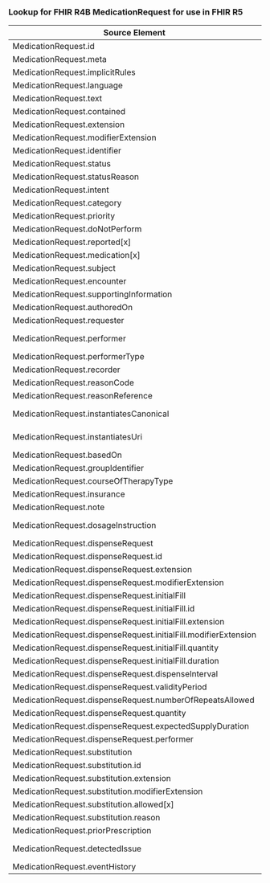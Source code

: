 ### Lookup for FHIR R4B MedicationRequest for use in FHIR R5

| Source Element | Usage | Target |
| -------------- | ----- | ------ |
| MedicationRequest.id | UseElementSameName | MedicationRequest.id |
| MedicationRequest.meta | UseElementSameName | MedicationRequest.meta |
| MedicationRequest.implicitRules | UseElementSameName | MedicationRequest.implicitRules |
| MedicationRequest.language | UseElementSameName | MedicationRequest.language |
| MedicationRequest.text | UseElementSameName | MedicationRequest.text |
| MedicationRequest.contained | UseElementSameName | MedicationRequest.contained |
| MedicationRequest.extension | UseElementSameName | MedicationRequest.extension |
| MedicationRequest.modifierExtension | UseElementSameName | MedicationRequest.modifierExtension |
| MedicationRequest.identifier | UseElementSameName | MedicationRequest.identifier |
| MedicationRequest.status | UseElementSameName | MedicationRequest.status |
| MedicationRequest.statusReason | UseElementSameName | MedicationRequest.statusReason |
| MedicationRequest.intent | UseElementSameName | MedicationRequest.intent |
| MedicationRequest.category | UseElementSameName | MedicationRequest.category |
| MedicationRequest.priority | UseElementSameName | MedicationRequest.priority |
| MedicationRequest.doNotPerform | UseElementSameName | MedicationRequest.doNotPerform |
| MedicationRequest.reported[x] | UseElementRenamed | MedicationRequest.reported |
| MedicationRequest.medication[x] | UseElementRenamed | MedicationRequest.medication |
| MedicationRequest.subject | UseElementSameName | MedicationRequest.subject |
| MedicationRequest.encounter | UseElementSameName | MedicationRequest.encounter |
| MedicationRequest.supportingInformation | UseElementSameName | MedicationRequest.supportingInformation |
| MedicationRequest.authoredOn | UseElementSameName | MedicationRequest.authoredOn |
| MedicationRequest.requester | UseElementSameName | MedicationRequest.requester |
| MedicationRequest.performer | UseExtension | http://hl7.org/fhir/4.3/StructureDefinition/extension-MedicationRequest.performer |
| MedicationRequest.performerType | UseElementSameName | MedicationRequest.performerType |
| MedicationRequest.recorder | UseElementSameName | MedicationRequest.recorder |
| MedicationRequest.reasonCode | UseElementRenamed | MedicationRequest.reason |
| MedicationRequest.reasonReference | UseElementRenamed | MedicationRequest.reason |
| MedicationRequest.instantiatesCanonical | UseExtension | http://hl7.org/fhir/4.3/StructureDefinition/extension-MedicationRequest.instantiatesCanonical |
| MedicationRequest.instantiatesUri | UseExtension | http://hl7.org/fhir/4.3/StructureDefinition/extension-MedicationRequest.instantiatesUri |
| MedicationRequest.basedOn | UseElementSameName | MedicationRequest.basedOn |
| MedicationRequest.groupIdentifier | UseElementSameName | MedicationRequest.groupIdentifier |
| MedicationRequest.courseOfTherapyType | UseElementSameName | MedicationRequest.courseOfTherapyType |
| MedicationRequest.insurance | UseElementSameName | MedicationRequest.insurance |
| MedicationRequest.note | UseElementSameName | MedicationRequest.note |
| MedicationRequest.dosageInstruction | UseExtension | http://hl7.org/fhir/4.3/StructureDefinition/extension-MedicationRequest.dosageInstruction |
| MedicationRequest.dispenseRequest | UseElementSameName | MedicationRequest.dispenseRequest |
| MedicationRequest.dispenseRequest.id | UseElementSameName | MedicationRequest.dispenseRequest.id |
| MedicationRequest.dispenseRequest.extension | UseElementSameName | MedicationRequest.dispenseRequest.extension |
| MedicationRequest.dispenseRequest.modifierExtension | UseElementSameName | MedicationRequest.dispenseRequest.modifierExtension |
| MedicationRequest.dispenseRequest.initialFill | UseElementSameName | MedicationRequest.dispenseRequest.initialFill |
| MedicationRequest.dispenseRequest.initialFill.id | UseElementSameName | MedicationRequest.dispenseRequest.initialFill.id |
| MedicationRequest.dispenseRequest.initialFill.extension | UseElementSameName | MedicationRequest.dispenseRequest.initialFill.extension |
| MedicationRequest.dispenseRequest.initialFill.modifierExtension | UseElementSameName | MedicationRequest.dispenseRequest.initialFill.modifierExtension |
| MedicationRequest.dispenseRequest.initialFill.quantity | UseElementSameName | MedicationRequest.dispenseRequest.initialFill.quantity |
| MedicationRequest.dispenseRequest.initialFill.duration | UseElementSameName | MedicationRequest.dispenseRequest.initialFill.duration |
| MedicationRequest.dispenseRequest.dispenseInterval | UseElementSameName | MedicationRequest.dispenseRequest.dispenseInterval |
| MedicationRequest.dispenseRequest.validityPeriod | UseElementSameName | MedicationRequest.dispenseRequest.validityPeriod |
| MedicationRequest.dispenseRequest.numberOfRepeatsAllowed | UseElementSameName | MedicationRequest.dispenseRequest.numberOfRepeatsAllowed |
| MedicationRequest.dispenseRequest.quantity | UseElementSameName | MedicationRequest.dispenseRequest.quantity |
| MedicationRequest.dispenseRequest.expectedSupplyDuration | UseElementSameName | MedicationRequest.dispenseRequest.expectedSupplyDuration |
| MedicationRequest.dispenseRequest.performer | UseElementRenamed | MedicationRequest.dispenseRequest.dispenser |
| MedicationRequest.substitution | UseElementSameName | MedicationRequest.substitution |
| MedicationRequest.substitution.id | UseElementSameName | MedicationRequest.substitution.id |
| MedicationRequest.substitution.extension | UseElementSameName | MedicationRequest.substitution.extension |
| MedicationRequest.substitution.modifierExtension | UseElementSameName | MedicationRequest.substitution.modifierExtension |
| MedicationRequest.substitution.allowed[x] | UseElementSameName | MedicationRequest.substitution.allowed[x] |
| MedicationRequest.substitution.reason | UseElementSameName | MedicationRequest.substitution.reason |
| MedicationRequest.priorPrescription | UseElementSameName | MedicationRequest.priorPrescription |
| MedicationRequest.detectedIssue | UseExtension | http://hl7.org/fhir/4.3/StructureDefinition/extension-MedicationRequest.detectedIssue |
| MedicationRequest.eventHistory | UseElementSameName | MedicationRequest.eventHistory |

